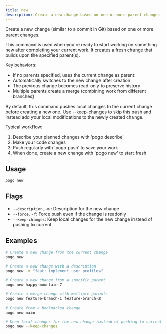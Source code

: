 ```yaml
---
title: new
description: Create a new change based on one or more parent changes
---
```


Create a new change (similar to a commit in Git) based on one or more parent changes.

This command is used when you're ready to start working on something new after
completing your current work. It creates a fresh change that builds upon the
specified parent(s).

Key behaviors:
- If no parents specified, uses the current change as parent
- Automatically switches to the new change after creation
- The previous change becomes read-only to preserve history
- Multiple parents create a merge (combining work from different branches)

By default, this command pushes local changes to the current change before
creating a new one. Use --keep-changes to skip this push and instead add your
local modifications to the newly created change.

Typical workflow:
1. Describe your planned changes with 'pogo describe'
2. Make your code changes
3. Push regularly with 'pogo push' to save your work
4. When done, create a new change with 'pogo new' to start fresh

## Usage

```bash
pogo new
```

## Flags

- `--description`, `-m` <string>: Description for the new change
- `--force`, `-f`: Force push even if the change is readonly
- `--keep-changes`: Keep local changes for the new change instead of pushing to current

## Examples

```bash
# Create a new change from the current change
pogo new

# Create a new change with a description
pogo new -m "feat: implement user profiles"

# Create a new change from a specific parent
pogo new happy-mountain-7

# Create a merge change with multiple parents
pogo new feature-branch-1 feature-branch-2

# Create from a bookmarked change
pogo new main

# Keep local changes for the new change instead of pushing to current
pogo new --keep-changes
```

